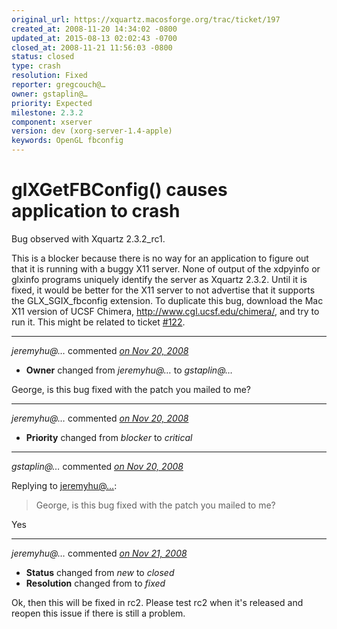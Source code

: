 ```yaml
---
original_url: https://xquartz.macosforge.org/trac/ticket/197
created_at: 2008-11-20 14:34:02 -0800
updated_at: 2015-08-13 02:02:43 -0700
closed_at: 2008-11-21 11:56:03 -0800
status: closed
type: crash
resolution: Fixed
reporter: gregcouch@…
owner: gstaplin@…
priority: Expected
milestone: 2.3.2
component: xserver
version: dev (xorg-server-1.4-apple)
keywords: OpenGL fbconfig
---
```


glXGetFBConfig() causes application to crash
============================================


Bug observed with Xquartz 2.3.2\_rc1.

This is a blocker because there is no way for an application to figure out that it is running with a buggy X11 server. None of output of the xdpyinfo or glxinfo programs uniquely identify the server as Xquartz 2.3.2. Until it is fixed, it would be better for the X11 server to not advertise that it supports the GLX\_SGIX\_fbconfig extension. To duplicate this bug, download the Mac X11 version of UCSF Chimera, <http://www.cgl.ucsf.edu/chimera/>, and try to run it. This might be related to ticket [\#⁠122](https://xquartz.macosforge.org/trac/ticket/122).



---

*jeremyhu@…* commented *[on Nov 20, 2008](https://xquartz.macosforge.org/trac/ticket/197#comment:1 "November 20, 2008 at 10:14 PM PST")*

-   **Owner** changed from *jeremyhu@…* to *gstaplin@…*

George, is this bug fixed with the patch you mailed to me?



---

*jeremyhu@…* commented *[on Nov 20, 2008](https://xquartz.macosforge.org/trac/ticket/197#comment:2 "November 20, 2008 at 10:14 PM PST")*

-   **Priority** changed from *blocker* to *critical*



---

*gstaplin@…* commented *[on Nov 20, 2008](https://xquartz.macosforge.org/trac/ticket/197#comment:3 "November 20, 2008 at 10:22 PM PST")*

Replying to [jeremyhu@…](https://xquartz.macosforge.org/trac/ticket/197#comment:1):

> George, is this bug fixed with the patch you mailed to me?

Yes



---

*jeremyhu@…* commented *[on Nov 21, 2008](https://xquartz.macosforge.org/trac/ticket/197#comment:4 "November 21, 2008 at 11:56 AM PST")*

-   **Status** changed from *new* to *closed*
-   **Resolution** changed from to *fixed*

Ok, then this will be fixed in rc2. Please test rc2 when it's released and reopen this issue if there is still a problem.



